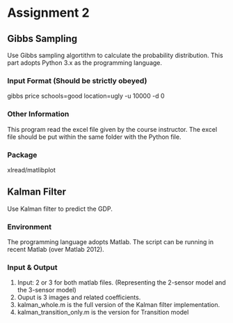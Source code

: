 # Assignment 2

## Gibbs Sampling

Use Gibbs sampling algortithm to calculate the probability distribution.
This part adopts Python 3.x as the programming language.

### Input Format (Should be strictly obeyed)
gibbs price schools=good location=ugly -u 10000 -d 0

### Other Information
This program read the excel file given by the course instructor. 
The excel file should be put within the same folder with the Python file.

### Package
xlread/matlibplot

## Kalman Filter
Use Kalman filter to predict the GDP.

### Environment 
The programming language adopts Matlab. The script can be running in recent Matlab (over Matlab 2012).

### Input & Output
1. Input: 2 or 3 for both matlab files. (Representing the 2-sensor model and the 3-sensor model)
2. Ouput is 3 images and related coefficients. 
3. kalman_whole.m is the full version of the Kalman filter implementation.
4. kalman_transition_only.m is the version for Transition model 
